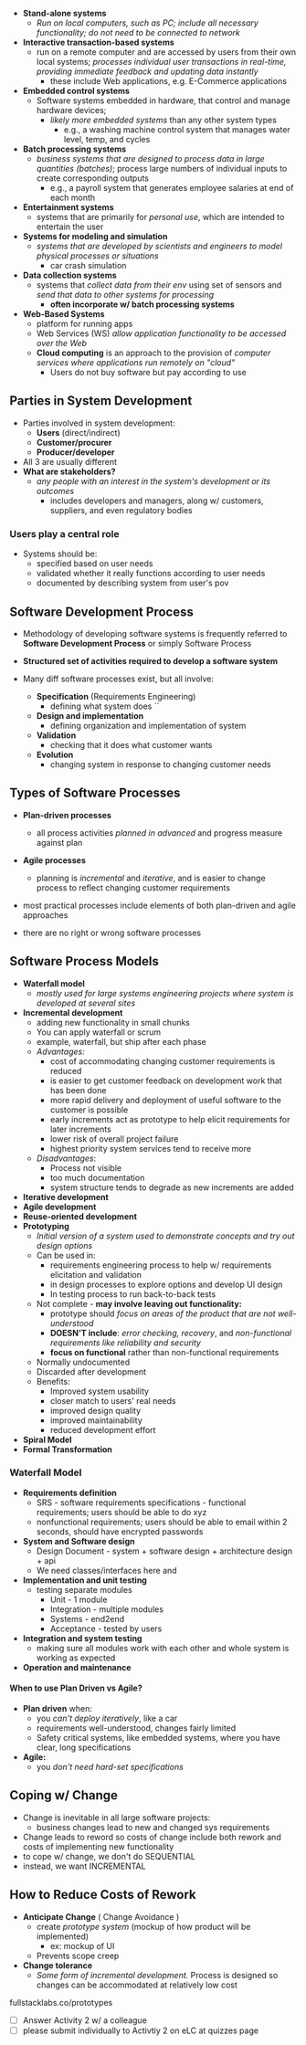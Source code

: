 - **Stand-alone systems**
	- *Run on local computers, such as PC; include all necessary functionality; do not need to be connected to network*
- **Interactive transaction-based systems**
	- run on a remote computer and are accessed by users from their own local systems; *processes individual user transactions in real-time, providing immediate feedback and updating data instantly*
		- these include Web applications, e.g. E-Commerce applications
- **Embedded control systems**
	- Software systems embedded in hardware, that control and manage hardware devices;
		- *likely more embedded systems* than any other system types
			- e.g., a washing machine control system that manages water level, temp, and cycles
- **Batch processing systems**
	- *business systems that are designed to process data in large quantities (batches)*; process large numbers of individual inputs to create corresponding outputs
		- e.g., a payroll system that generates employee salaries at end of each month
- **Entertainment systems**
	- systems that are primarily for *personal use*, which are intended to entertain the user
- **Systems for modeling and simulation**
	- *systems that are developed by scientists and engineers to model physical processes or situations*
		- car crash simulation
- **Data collection systems**
	- systems that *collect data from their env* using set of sensors and *send that data to other systems for processing*
		- **often incorporate w/ batch processing systems**
- **Web-Based Systems**
	- platform for running apps
	- Web Services (WS) *allow application functionality to be accessed over the Web*
	- **Cloud computing** is an approach to the provision of *computer services where applications run remotely on "cloud"*
		- Users do not buy software but pay according to use

## Parties in System Development
- Parties involved in system development:
	- **Users** (direct/indirect)
	- **Customer/procurer**
	- **Producer/developer**
- All 3 are usually different
- **What are stakeholders?**
	- *any people with an interest in the system's development or its outcomes*
		- includes developers and managers, along w/ customers, suppliers, and even regulatory bodies

### Users play a central role
- Systems should be:
	- specified based on user needs
	- validated whether it really functions according to user needs
	- documented by describing system from user's pov

## Software Development Process
- Methodology of developing software systems is frequently referred to **Software Development Process** or simply Software Process
- **Structured set of activities required to develop a software system**

- Many diff software processes exist, but all involve:
	- **Specification** (Requirements Engineering)
		- defining what system does ``
	- **Design and implementation**
		- defining organization and implementation of system
	- **Validation**
		- checking that it does what customer wants
	- **Evolution**
		- changing system in response to changing customer needs

## Types of Software Processes
- **Plan-driven processes**
	- all process activities *planned in advanced* and progress measure against plan
- **Agile processes**
	- planning is *incremental* and *iterative*, and is easier to change process to reflect changing customer requirements

- most practical processes include elements of both plan-driven and agile approaches
- there are no right or wrong software processes

## Software Process Models
- **Waterfall model**
	- *mostly used for large systems engineering projects where system is developed at several sites*
- **Incremental development**
	- adding new functionality in small chunks
	- You can apply waterfall or scrum
	- example, waterfall, but ship after each phase
	- *Advantages:*
		- cost of accommodating changing customer requirements is reduced
		- is easier to get customer feedback on development work that has been done
		- more rapid delivery and deployment of useful software to the customer is possible
		- early increments act as prototype to help elicit requirements for later increments
		- lower risk of overall project failure
		- highest priority system services tend to receive more
	- *Disadvantages*:
		- Process not visible
		- too much documentation
		- system structure tends to degrade as new increments are added
- **Iterative development**
- **Agile development**
- **Reuse-oriented development**
- **Prototyping**
	- *Initial version of a system used to demonstrate concepts and try out design options*
	- Can be used in:
		- requirements engineering process to help w/ requirements elicitation and validation
		- in design processes to explore options and develop UI design
		- In testing process to run back-to-back tests
	- Not complete - **may involve leaving out functionality:**
		- prototype should *focus on areas of the product that are not well-understood*
		- **DOESN'T include**: *error checking, recovery*, and *non-functional requirements like reliability and security*
		- **focus on functional** rather than non-functional requirements
	- Normally undocumented
	- Discarded after development
	- Benefits:
		- Improved system usability
		- closer match to users' real needs
		- improved design quality
		- improved maintainability
		- reduced development effort
- **Spiral Model**
- **Formal Transformation**

### Waterfall Model
- **Requirements definition**
	- SRS - software requirements specifications - functional requirements; users should be able to do xyz
	- nonfunctional requirements; users should be able to email within 2 seconds, should have encrypted passwords
- **System and Software design**
	- Design Document - system + software design + architecture design + api
	- We need classes/interfaces here and
- **Implementation and unit testing**
	- testing separate modules
		- Unit - 1 module
		- Integration - multiple modules
		- Systems - end2end
		- Acceptance - tested by users
- **Integration and system testing**
	- making sure all modules work with each other and whole system is working as expected
- **Operation and maintenance**

#### When to use Plan Driven vs Agile?
- **Plan driven** when:
	- you *can't deploy iteratively*, like a car
	- requirements well-understood, changes fairly limited
	- Safety critical systems, like embedded systems, where you have clear, long specifications
- **Agile:**
	- you *don't need hard-set specifications*

## Coping w/ Change
- Change is inevitable in all large software projects:
	- business changes lead to new and changed sys requirements
- Change leads to reword so costs of change include both rework and costs of implementing new functionality
- to cope w/ change, we don't do SEQUENTIAL
- instead, we want INCREMENTAL

## How to Reduce Costs of Rework
- **Anticipate Change** ( Change Avoidance )
	- create *prototype system* (mockup of how product will be implemented)
		- ex: mockup of UI
	- Prevents scope creep
- **Change tolerance**
	- *Some form of incremental development.* Process is designed so changes can be accommodated at relatively low cost

fullstacklabs.co/prototypes
- [ ] Answer Activity 2 w/ a colleague
- [ ] please submit individually to Activtiy 2 on eLC at quizzes page
